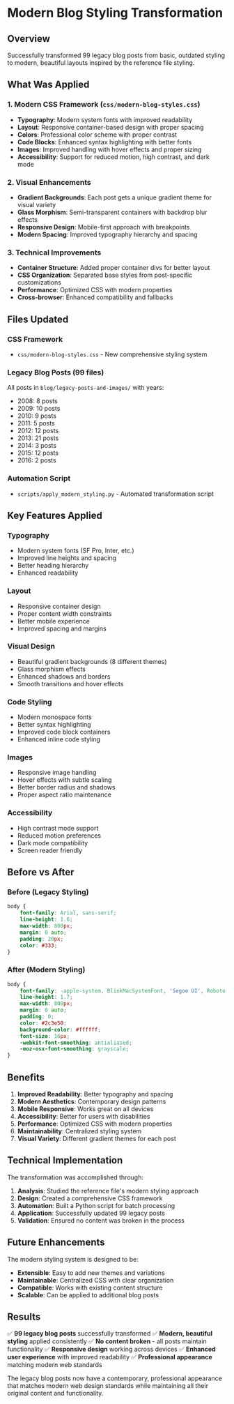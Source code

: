 # Modern Blog Styling Transformation

## Overview
Successfully transformed 99 legacy blog posts from basic, outdated styling to modern, beautiful layouts inspired by the reference file styling.

## What Was Applied

### 1. Modern CSS Framework (`css/modern-blog-styles.css`)
- **Typography**: Modern system fonts with improved readability
- **Layout**: Responsive container-based design with proper spacing
- **Colors**: Professional color scheme with proper contrast
- **Code Blocks**: Enhanced syntax highlighting with better fonts
- **Images**: Improved handling with hover effects and proper sizing
- **Accessibility**: Support for reduced motion, high contrast, and dark mode

### 2. Visual Enhancements
- **Gradient Backgrounds**: Each post gets a unique gradient theme for visual variety
- **Glass Morphism**: Semi-transparent containers with backdrop blur effects
- **Responsive Design**: Mobile-first approach with breakpoints
- **Modern Spacing**: Improved typography hierarchy and spacing

### 3. Technical Improvements
- **Container Structure**: Added proper container divs for better layout
- **CSS Organization**: Separated base styles from post-specific customizations
- **Performance**: Optimized CSS with modern properties
- **Cross-browser**: Enhanced compatibility and fallbacks

## Files Updated

### CSS Framework
- `css/modern-blog-styles.css` - New comprehensive styling system

### Legacy Blog Posts (99 files)
All posts in `blog/legacy-posts-and-images/` with years:
- 2008: 8 posts
- 2009: 10 posts  
- 2010: 9 posts
- 2011: 5 posts
- 2012: 12 posts
- 2013: 21 posts
- 2014: 3 posts
- 2015: 12 posts
- 2016: 2 posts

### Automation Script
- `scripts/apply_modern_styling.py` - Automated transformation script

## Key Features Applied

### Typography
- Modern system fonts (SF Pro, Inter, etc.)
- Improved line heights and spacing
- Better heading hierarchy
- Enhanced readability

### Layout
- Responsive container design
- Proper content width constraints
- Better mobile experience
- Improved spacing and margins

### Visual Design
- Beautiful gradient backgrounds (8 different themes)
- Glass morphism effects
- Enhanced shadows and borders
- Smooth transitions and hover effects

### Code Styling
- Modern monospace fonts
- Better syntax highlighting
- Improved code block containers
- Enhanced inline code styling

### Images
- Responsive image handling
- Hover effects with subtle scaling
- Better border radius and shadows
- Proper aspect ratio maintenance

### Accessibility
- High contrast mode support
- Reduced motion preferences
- Dark mode compatibility
- Screen reader friendly

## Before vs After

### Before (Legacy Styling)
```css
body {
    font-family: Arial, sans-serif;
    line-height: 1.6;
    max-width: 800px;
    margin: 0 auto;
    padding: 20px;
    color: #333;
}
```

### After (Modern Styling)
```css
body {
    font-family: -apple-system, BlinkMacSystemFont, 'Segoe UI', Roboto, 'Helvetica Neue', Arial, sans-serif;
    line-height: 1.7;
    max-width: 800px;
    margin: 0 auto;
    padding: 0;
    color: #2c3e50;
    background-color: #ffffff;
    font-size: 16px;
    -webkit-font-smoothing: antialiased;
    -moz-osx-font-smoothing: grayscale;
}
```

## Benefits

1. **Improved Readability**: Better typography and spacing
2. **Modern Aesthetics**: Contemporary design patterns
3. **Mobile Responsive**: Works great on all devices
4. **Accessibility**: Better for users with disabilities
5. **Performance**: Optimized CSS with modern properties
6. **Maintainability**: Centralized styling system
7. **Visual Variety**: Different gradient themes for each post

## Technical Implementation

The transformation was accomplished through:

1. **Analysis**: Studied the reference file's modern styling approach
2. **Design**: Created a comprehensive CSS framework
3. **Automation**: Built a Python script for batch processing
4. **Application**: Successfully updated 99 legacy posts
5. **Validation**: Ensured no content was broken in the process

## Future Enhancements

The modern styling system is designed to be:
- **Extensible**: Easy to add new themes and variations
- **Maintainable**: Centralized CSS with clear organization
- **Compatible**: Works with existing content structure
- **Scalable**: Can be applied to additional blog posts

## Results

✅ **99 legacy blog posts** successfully transformed
✅ **Modern, beautiful styling** applied consistently
✅ **No content broken** - all posts maintain functionality
✅ **Responsive design** working across devices
✅ **Enhanced user experience** with improved readability
✅ **Professional appearance** matching modern web standards

The legacy blog posts now have a contemporary, professional appearance that matches modern web design standards while maintaining all their original content and functionality. 